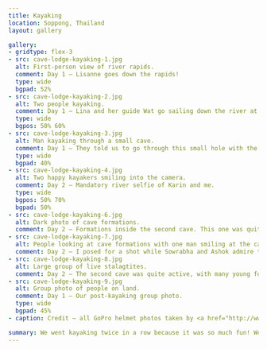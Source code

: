 ```yaml
---
title: Kayaking
location: Soppong, Thailand
layout: gallery

gallery:
- gridtype: flex-3
- src: cave-lodge-kayaking-1.jpg
  alt: First-person view of river rapids.
  comment: Day 1 — Lisanne goes down the rapids!
  type: wide
  bgpad: 52%
- src: cave-lodge-kayaking-2.jpg
  alt: Two people kayaking.
  comment: Day 1 — Lina and her guide Wat go sailing down the river at a quick pace.
  type: wide
  bgpos: 50% 60%
- src: cave-lodge-kayaking-3.jpg
  alt: Man kayaking through a small cave.
  comment: Day 1 — They told us to go through this small hole with the kayaks. The light coming from under was so beautiful and serene... until I heard a large POP as Ang slapped his paddle against the water when I was still inside, giving me quite a startle!
  type: wide
  bgpad: 40%
- src: cave-lodge-kayaking-4.jpg
  alt: Two happy kayakers smiling into the camera.
  comment: Day 2 — Mandatory river selfie of Karin and me.
  type: wide
  bgpos: 50% 70%
  bgpad: 50%
- src: cave-lodge-kayaking-6.jpg
  alt: Dark photo of cave formations.
  comment: Day 2 — Formations inside the second cave. This one was quite the squeeze to enter.
- src: cave-lodge-kayaking-7.jpg
  alt: People looking at cave formations with one man smiling at the camera.
  comment: Day 2 — I posed for a shot while Sowrabha and Ashok admire the formations.
- src: cave-lodge-kayaking-8.jpg
  alt: Large group of live stalagtites.
  comment: Day 2 — The second cave was quite active, with many young formations.
- src: cave-lodge-kayaking-9.jpg
  alt: Group photo of people on land.
  comment: Day 1 — Our post-kayaking group photo.
  type: wide
  bgpad: 45%
- caption: Credit — all GoPro helmet photos taken by <a href="http://www.reiskrabbels.nl/reisblog/lisanneopreis/#!/reisblog/">Lisanne Schaafsma</a>

summary: We went kayaking twice in a row because it was so much fun! We did the shortest and longest trips Cave Lodge has to offer. The long one had a bit of caving thrown in for good measure.
---
```


